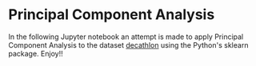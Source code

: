# Principal Component Analysis

In the following Jupyter notebook an attempt is made to apply Principal Component Analysis to the dataset [decathlon](https://github.com/katetotka/pca_decathlon/blob/main/decathlon.xlsx) using the Python's sklearn package. Enjoy!!
